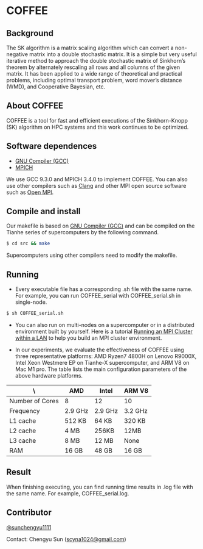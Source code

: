 # COFFEE
## Background
The SK algorithm is a matrix scaling algorithm which can convert a non-negative matrix into a double stochastic matrix. It is a simple but very useful iterative method to approach the double stochastic matrix of Sinkhorn’s theorem by alternately rescaling all rows and all columns of the given matrix. It has been applied to a wide range of theoretical and practical problems, including optimal transport problem, word mover’s distance (WMD), and Cooperative Bayesian, etc. 

## About COFFEE
COFFEE is a tool for fast and efficient executions of the Sinkhorn-Knopp (SK) algorithm on HPC systems and this work continues to be optimized. 

## Software dependences
* [GNU Compiler (GCC)](https://gcc.gnu.org/)
* [MPICH](https://mpich.org/)

We use GCC 9.3.0 and MPICH 3.4.0 to implement COFFEE. You can also use other compilers such as [Clang](https://clang.llvm.org/) and other MPI open source software such as [Open MPI](https://www.open-mpi.org/).

## Compile and install
Our makefile is based on [GNU Compiler (GCC)](https://gcc.gnu.org/) and can be compiled on the Tianhe series of supercomputers by the following command.
```bash
$ cd src && make
```
Supercomputers using other compilers need to modify the makefile.

## Running
* Every executable file has a corresponding .sh file with the same name.
For example, you can run COFFEE_serial with COFFEE_serial.sh in single-node.
```bash
$ sh COFFEE_serial.sh
```
* You can also run on multi-nodes on a supercomputer or in a distributed environment built by yourself. Here is a tutorial [Running an MPI Cluster within a LAN](https://mpitutorial.com/tutorials/running-an-mpi-cluster-within-a-lan/) to help you build an MPI cluster environment.

* In our experiments, we evaluate the effectiveness of COFFEE using three representative platforms: AMD Ryzen7 4800H on Lenovo R9000X, Intel Xeon Westmere EP on Tianhe-X supercomputer, and ARM V8 on Mac M1 pro. The table lists the main configuration parameters of the above hardware platforms.

\                |AMD    |Intel  |ARM V8 |
-----------------|-------|-------|-------|
Number of Cores  |8      |12     |10     |
Frequency        |2.9 GHz|2.9 GHz|3.2 GHz|
L1 cache         |512 KB |64 KB  |320 KB |
L2 cache         |4 MB   |256KB  |12MB   |
L3 cache         |8 MB   |12 MB  |None   |
RAM              |16 GB  |48 GB  |16 GB  |

## Result
When finishing executing, you can find running time results in .log file with the same name.
For example, COFFEE_serial.log.

## Contributor
[@sunchengyu1111](https://github.com/sunchengyu1111)

Contact: Chengyu Sun (scyna1024@gmail.com)
